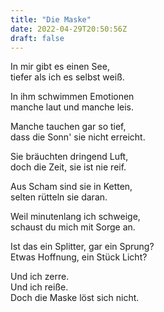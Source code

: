 ```yaml
---
title: "Die Maske"
date: 2022-04-29T20:50:56Z
draft: false
---
```


In mir gibt es einen See,  
tiefer als ich es selbst weiß.

In ihm schwimmen Emotionen  
manche laut und manche leis.

Manche tauchen gar so tief,  
dass die Sonn' sie nicht erreicht.

Sie bräuchten dringend Luft,  
doch die Zeit, sie ist nie reif.

Aus Scham sind sie in Ketten,  
selten rütteln sie daran.

Weil minutenlang ich schweige,  
schaust du mich mit Sorge an.

Ist das ein Splitter, gar ein Sprung?  
Etwas Hoffnung, ein Stück Licht?

Und ich zerre.  
Und ich reiße.  
Doch die Maske löst sich nicht.

